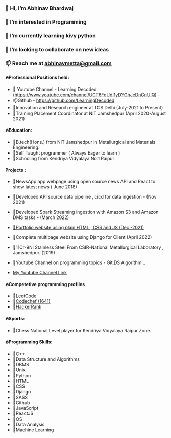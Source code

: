 ### 👋 Hi, I’m Abhinav Bhardwaj
### 👀 I’m interested in Programming
### 🌱 I’m currently learning kivy python
### 💞️ I’m looking to collaborate on new ideas 
### 📫 Reach me at abhinavmetta@gmail.com




#### 🔥Professional Positions held: 
* 💞️ Youtube Channel - Learning Decoded (https://www.youtube.com/channel/UCT6FqUdI1yDYGhJeDnCnUIQ) - 
* 📫Github - https://github.com/LearningDecoded
* 🍏Innovation and Research engineer at TCS Delhi (July-2021 to Present)
* 🍎Training Placement Coordinator at NIT Jamshedpur (April 2020-August 2021)



#### 🔥Education:

* 🍏B.tech(Hons.) from NIT Jamshedpur in Metallurgical and Materials Engineering.
* 🍎Self Taught programmer ( Always Eager to learn )
* 🍏Schooling from Kendriya Vidyalaya No.1 Raipur 

#### Projects :

* 🍏NewsApp app webpage using open source news API and React to show latest news ( June 2018)

* 🍎Developed API source data pipeline , cicd for data ingestion - (Nov 2021)

* 🍎Developed Spark Streaming ingestion with Amazon S3 and Amazon DMS tasks - (March 2022)

* [🍏Portfolio website using plain HTML , CSS and JS (Dec -2021)](https://abhinavbhardwajportfolio.web.app/)

* 🍎Complete multipage website using Django for Client (April 2022)

* 🍏11Cr-9Ni Stainless Steel From CSIR-National Metallurgical Laboratory , Jamshedpur. (2019)

* 🍎Youtube Channel on programming topics - Git,DS Algorithm .. 
* [My Youtube Channel Link](https://youtube.com/channel/UCT6FqUdI1yDYGhJeDnCnUIQ)
 
#### 🔥Competetive programming profiles
* 🍎[LeetCode](https://leetcode.com/BloodFeed/)
* 🍎[Codechef (1641)](https://www.codechef.com/users/abhinavktr1)
* 🍎[HackerRank](https://www.hackerrank.com/BloodFeed)

#### 🔥Sports:

* 🍎Chess National Level player for Kendriya Vidyalaya Raipur Zone.

#### 🔥Programming Skills:

* 🍎C++
* 🍎Data Structure and Algorithms
* 🍎DBMS
* 🍎Unix 
* 🍎Python
* 🍎HTML
* 🍎CSS
* 🍏Django
* 🍏SASS
* 🍎Github
* 🍎JavaScript 
* 🍏ReactJS
* 🍏OS
* 🍎Data Analysis
* 🍏Machine Learning
<!---
Abhi-BloodFeeD/Abhi-BloodFeeD is a ✨ special ✨ repository because its `README.md` (this file) appears on your GitHub profile.
You can click the Preview link to take a look at your changes.
--->
